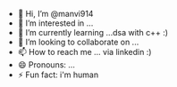 - 👋 Hi, I’m @manvi914
- 👀 I’m interested in ...
- 🌱 I’m currently learning ...dsa with c++ :)
- 💞️ I’m looking to collaborate on ...
- 📫 How to reach me ... via linkedin :)
- 😄 Pronouns: ...
- ⚡ Fun fact: i'm human

<!---
manvi914/manvi914 is a ✨ special ✨ repository because its `README.md` (this file) appears on your GitHub profile.
You can click the Preview link to take a look at your changes.
--->
